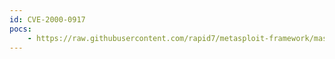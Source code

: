 ```yaml
---
id: CVE-2000-0917
pocs:
    - https://raw.githubusercontent.com/rapid7/metasploit-framework/master/modules/exploits/linux/misc/lprng_format_string.rb
---
```

